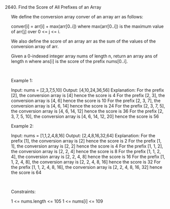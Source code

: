 2640. Find the Score of All Prefixes of an Array

We define the conversion array conver of an array arr as follows:

conver[i] = arr[i] + max(arr[0..i]) where max(arr[0..i]) is the maximum value of arr[j] over 0 <= j <= i.

We also define the score of an array arr as the sum of the values of the conversion array of arr.

Given a 0-indexed integer array nums of length n, return an array ans of length n where ans[i] is the score of the prefix nums[0..i].

 

Example 1:

Input: nums = [2,3,7,5,10]
Output: [4,10,24,36,56]
Explanation: 
For the prefix [2], the conversion array is [4] hence the score is 4
For the prefix [2, 3], the conversion array is [4, 6] hence the score is 10
For the prefix [2, 3, 7], the conversion array is [4, 6, 14] hence the score is 24
For the prefix [2, 3, 7, 5], the conversion array is [4, 6, 14, 12] hence the score is 36
For the prefix [2, 3, 7, 5, 10], the conversion array is [4, 6, 14, 12, 20] hence the score is 56


Example 2:

Input: nums = [1,1,2,4,8,16]
Output: [2,4,8,16,32,64]
Explanation: 
For the prefix [1], the conversion array is [2] hence the score is 2
For the prefix [1, 1], the conversion array is [2, 2] hence the score is 4
For the prefix [1, 1, 2], the conversion array is [2, 2, 4] hence the score is 8
For the prefix [1, 1, 2, 4], the conversion array is [2, 2, 4, 8] hence the score is 16
For the prefix [1, 1, 2, 4, 8], the conversion array is [2, 2, 4, 8, 16] hence the score is 32
For the prefix [1, 1, 2, 4, 8, 16], the conversion array is [2, 2, 4, 8, 16, 32] hence the score is 64


 

Constraints:

1 <= nums.length <= 105
1 <= nums[i] <= 109